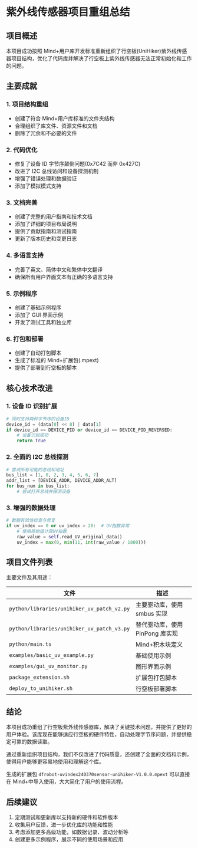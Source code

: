 # 紫外线传感器项目重组总结

## 项目概述

本项目成功按照 Mind+用户库开发标准重新组织了行空板(UniHiker)紫外线传感器项目结构，优化了代码库并解决了行空板上紫外线传感器无法正常初始化和工作的问题。

## 主要成就

### 1. 项目结构重组

- 创建了符合 Mind+用户库标准的文件夹结构
- 合理组织了库文件、资源文件和文档
- 删除了冗余和不必要的文件

### 2. 代码优化

- 修复了设备 ID 字节序颠倒问题(0x7C42 而非 0x427C)
- 改进了 I2C 总线访问和设备探测机制
- 增强了错误处理和数据验证
- 添加了模拟模式支持

### 3. 文档完善

- 创建了完整的用户指南和技术文档
- 添加了详细的项目布局说明
- 提供了贡献指南和测试指南
- 更新了版本历史和变更日志

### 4. 多语言支持

- 完善了英文、简体中文和繁体中文翻译
- 确保所有用户界面文本有正确的多语言支持

### 5. 示例程序

- 创建了基础示例程序
- 添加了 GUI 界面示例
- 开发了测试工具和独立库

### 6. 打包和部署

- 创建了自动打包脚本
- 生成了标准的 Mind+扩展包(.mpext)
- 提供了部署到行空板的脚本

## 核心技术改进

### 1. 设备 ID 识别扩展

```python
# 同时支持两种字节序的设备ID
device_id = (data[0] << 8) | data[1]
if device_id == DEVICE_PID or device_id == DEVICE_PID_REVERSED:
    # 设备识别成功
    return True
```

### 2. 全面的 I2C 总线探测

```python
# 尝试所有可能的总线和地址
bus_list = [1, 0, 2, 3, 4, 5, 6, 7]
addr_list = [DEVICE_ADDR, DEVICE_ADDR_ALT]
for bus_num in bus_list:
    # 尝试打开总线并探测设备
```

### 3. 增强的数据处理

```python
# 数据有效性检查与修复
if uv_index == 0 or uv_index > 20:  # UV指数异常
    # 使用原始值计算UV指数
    raw_value = self.read_UV_original_data()
    uv_index = max(0, min(11, int(raw_value / 1800)))
```

## 项目文件列表

主要文件及其用途：

| 文件                                       | 描述                            |
| ------------------------------------------ | ------------------------------- |
| `python/libraries/unihiker_uv_patch_v2.py` | 主要驱动库，使用 smbus 实现     |
| `python/libraries/unihiker_uv_patch_v3.py` | 替代驱动库，使用 PinPong 库实现 |
| `python/main.ts`                           | Mind+积木块定义                 |
| `examples/basic_uv_example.py`             | 基础使用示例                    |
| `examples/gui_uv_monitor.py`               | 图形界面示例                    |
| `package_extension.sh`                     | 扩展包打包脚本                  |
| `deploy_to_unihiker.sh`                    | 行空板部署脚本                  |

## 结论

本项目成功重组了行空板紫外线传感器库，解决了关键技术问题，并提供了更好的用户体验。该库现在能够适应行空板的硬件特性，自动处理字节序问题，并提供稳定可靠的数据读取。

通过重新组织项目结构，我们不仅改进了代码质量，还创建了全面的文档和示例，使得用户能够更容易地使用和理解这个库。

生成的扩展包 `dfrobot-uvindex240370sensor-unihiker-V1.0.0.mpext` 可以直接在 Mind+中导入使用，大大简化了用户的使用流程。

## 后续建议

1. 定期测试和更新库以支持新的硬件和软件版本
2. 收集用户反馈，进一步优化库的功能和性能
3. 考虑添加更多高级功能，如数据记录、波动分析等
4. 创建更多示例程序，展示不同的使用场景和应用
